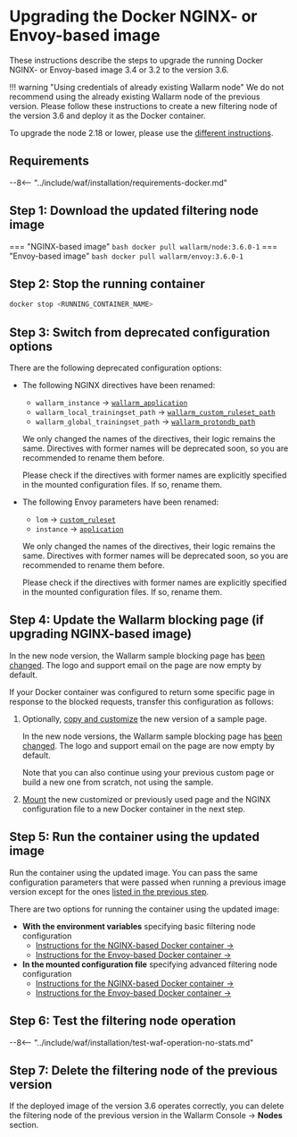 [waf-mode-instr]:                   ../admin-en/configure-wallarm-mode.md
[logging-instr]:                    ../admin-en/configure-logging.md
[proxy-balancer-instr]:             ../admin-en/using-proxy-or-balancer-en.md
[process-time-limit-instr]:         ../admin-en/configure-parameters-en.md#wallarm_process_time_limit
[allocating-memory-guide]:          ../admin-en/configuration-guides/allocate-resources-for-waf-node.md
[enable-libdetection-docs]:         ../admin-en/configure-parameters-en.md#wallarm_enable_libdetection
[sqli-attack-desc]:                 ../attacks-vulns-list.md#sql-injection
[xss-attack-desc]:                  ../attacks-vulns-list.md#crosssite-scripting-xss
[img-test-attacks-in-ui]:           ../images/admin-guides/test-attacks-quickstart.png

# Upgrading the Docker NGINX- or Envoy-based image

These instructions describe the steps to upgrade the running Docker NGINX- or Envoy-based image 3.4 or 3.2 to the version 3.6.

!!! warning "Using credentials of already existing Wallarm node"
    We do not recommend using the already existing Wallarm node of the previous version. Please follow these instructions to create a new filtering node of the version 3.6 and deploy it as the Docker container.

To upgrade the node 2.18 or lower, please use the [different instructions](older-versions/docker-container.md).

## Requirements

--8<-- "../include/waf/installation/requirements-docker.md"

## Step 1: Download the updated filtering node image

=== "NGINX-based image"
    ``` bash
    docker pull wallarm/node:3.6.0-1
    ```
=== "Envoy-based image"
    ``` bash
    docker pull wallarm/envoy:3.6.0-1
    ```

## Step 2: Stop the running container

```bash
docker stop <RUNNING_CONTAINER_NAME>
```

## Step 3: Switch from deprecated configuration options

There are the following deprecated configuration options:

* The following NGINX directives have been renamed:

    * `wallarm_instance` → [`wallarm_application`](..//admin-en/configure-parameters-en.md#wallarm_application)
    * `wallarm_local_trainingset_path` → [`wallarm_custom_ruleset_path`](..//admin-en/configure-parameters-en.md#wallarm_custom_ruleset_path)
    * `wallarm_global_trainingset_path` → [`wallarm_protondb_path`](..//admin-en/configure-parameters-en.md#wallarm_protondb_path)

    We only changed the names of the directives, their logic remains the same. Directives with former names will be deprecated soon, so you are recommended to rename them before.
    
    Please check if the directives with former names are explicitly specified in the mounted configuration files. If so, rename them.
* The following Envoy parameters have been renamed:

    * `lom` → [`custom_ruleset`](../admin-en/configuration-guides/envoy/fine-tuning.md#request-filtering-settings)
    * `instance` → [`application`](../admin-en/configuration-guides/envoy/fine-tuning.md#basic-settings)

    We only changed the names of the directives, their logic remains the same. Directives with former names will be deprecated soon, so you are recommended to rename them before.
    
    Please check if the directives with former names are explicitly specified in the mounted configuration files. If so, rename them.

## Step 4: Update the Wallarm blocking page (if upgrading NGINX-based image)

In the new node version, the Wallarm sample blocking page has [been changed](what-is-new.md#when-upgrading-node-34). The logo and support email on the page are now empty by default.

If your Docker container was configured to return some specific page in response to the blocked requests, transfer this configuration as follows:

1. Optionally, [copy and customize](..//admin-en/configuration-guides/configure-block-page-and-code.md#customizing-sample-blocking-page) the new version of a sample page.

      In the new node versions, the Wallarm sample blocking page has [been changed](what-is-new.md#when-upgrading-node-34). The logo and support email on the page are now empty by default.
    
    Note that you can also continue using your previous custom page or build a new one from scratch, not using the sample.

1. [Mount](../admin-en/configuration-guides/configure-block-page-and-code.md#path-to-the-htm-or-html-file-with-the-blocking-page-and-error-code) the new customized or previously used page and the NGINX configuration file to a new Docker container in the next step.

## Step 5: Run the container using the updated image

Run the container using the updated image. You can pass the same configuration parameters that were passed when running a previous image version except for the ones [listed in the previous step](#step-3-switch-from-deprecated-configuration-options).

There are two options for running the container using the updated image:

* **With the environment variables** specifying basic filtering node configuration
    * [Instructions for the NGINX-based Docker container →](../admin-en/installation-docker-en.md#run-the-container-passing-the-environment-variables)
    * [Instructions for the Envoy-based Docker container →](../admin-en/installation-guides/envoy/envoy-docker.md#run-the-container-passing-the-environment-variables)
* **In the mounted configuration file** specifying advanced filtering node configuration
    * [Instructions for the NGINX-based Docker container →](../admin-en/installation-docker-en.md#run-the-container-mounting-the-configuration-file)
    * [Instructions for the Envoy-based Docker container →](../admin-en/installation-guides/envoy/envoy-docker.md#run-the-container-mounting-envoyyaml)

## Step 6: Test the filtering node operation

--8<-- "../include/waf/installation/test-waf-operation-no-stats.md"

## Step 7: Delete the filtering node of the previous version

If the deployed image of the version 3.6 operates correctly, you can delete the filtering node of the previous version in the Wallarm Console → **Nodes** section.
